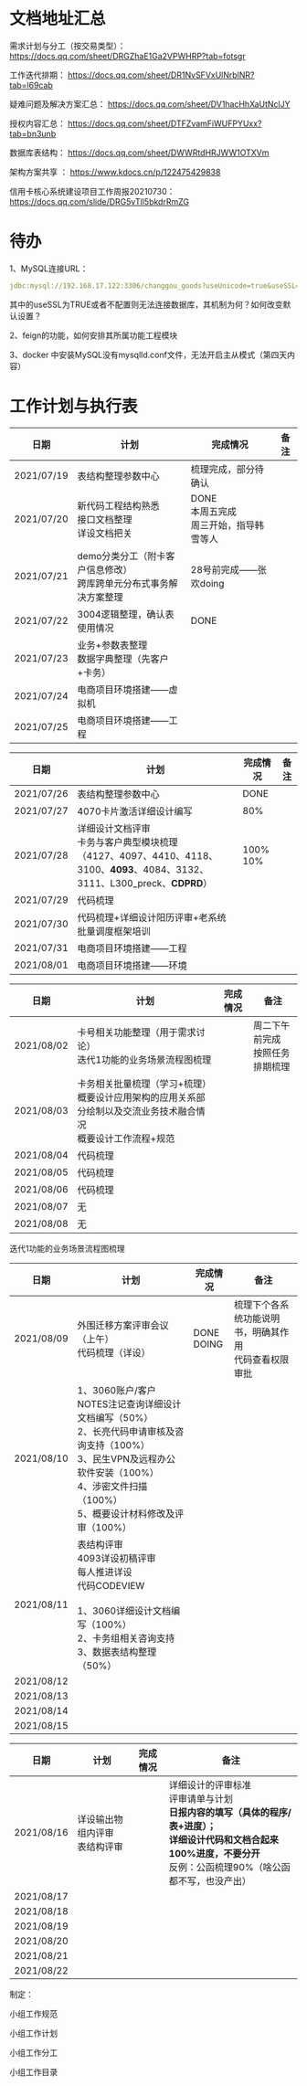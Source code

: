 

# 文档地址汇总

需求计划与分工（按交易类型）： https://docs.qq.com/sheet/DRGZhaE1Ga2VPWHRP?tab=fotsgr



工作迭代排期： https://docs.qq.com/sheet/DR1NvSFVxUlNrblNR?tab=l69cab



疑难问题及解决方案汇总：  https://docs.qq.com/sheet/DV1hacHhXaUtNclJY

授权内容汇总： https://docs.qq.com/sheet/DTFZvamFiWUFPYUxx?tab=bn3unb

数据库表结构： https://docs.qq.com/sheet/DWWRtdHRJWW1OTXVm

架构方案共享 ： https://www.kdocs.cn/p/122475429838

信用卡核心系统建设项目工作周报20210730：  https://docs.qq.com/slide/DRG5vTll5bkdrRmZG



# 待办

1、MySQL连接URL：

```yaml
jdbc:mysql://192.168.17.122:3306/changgou_goods?useUnicode=true&useSSL=false
```

其中的useSSL为TRUE或者不配置则无法连接数据库，其机制为何？如何改变默认设置？

2、feign的功能，如何安排其所属功能工程模块

3、docker 中安装MySQL没有mysqlld.conf文件，无法开启主从模式（第四天内容）





# 工作计划与执行表



| 日期       | 计划                                                         | 完成情况                                         | 备注 |
| ---------- | ------------------------------------------------------------ | ------------------------------------------------ | ---- |
| 2021/07/19 | 表结构整理参数中心                                           | 梳理完成，部分待确认                             |      |
| 2021/07/20 | 新代码工程结构熟悉<br />接口文档整理<br />详设文档把关       | DONE<br />本周五完成<br />周三开始，指导韩雪等人 |      |
| 2021/07/21 | demo分类分工（附卡客户信息修改）<br />跨库跨单元分布式事务解决方案整理 | 28号前完成——张欢doing                            |      |
| 2021/07/22 | 3004逻辑整理，确认表使用情况                                 | DONE                                             |      |
| 2021/07/23 | 业务+参数表整理<br />数据字典整理（先客户+卡务）             |                                                  |      |
| 2021/07/24 | 电商项目环境搭建——虚拟机                                     |                                                  |      |
| 2021/07/25 | 电商项目环境搭建——工程                                       |                                                  |      |



| 日期       | 计划                                                         | 完成情况      | 备注 |
| ---------- | ------------------------------------------------------------ | ------------- | ---- |
| 2021/07/26 | 表结构整理参数中心                                           | DONE          |      |
| 2021/07/27 | 4070卡片激活详细设计编写                                     | 80%           |      |
| 2021/07/28 | 详细设计文档评审<br />卡务与客户典型模块梳理<br />（4127、4097、4410、4118、3100、**4093**、4084、3132、3111、L300_preck、**CDPRD**） | 100%<br />10% |      |
| 2021/07/29 | 代码梳理                                                     |               |      |
| 2021/07/30 | 代码梳理+详细设计阳历评审+老系统批量调度框架培训             |               |      |
| 2021/07/31 | 电商项目环境搭建——工程                                       |               |      |
| 2021/08/01 | 电商项目环境搭建——环境                                       |               |      |





| 日期       | 计划                                                         | 完成情况 | 备注                                 |
| ---------- | ------------------------------------------------------------ | -------- | ------------------------------------ |
| 2021/08/02 | 卡号相关功能整理（用于需求讨论）<br />迭代1功能的业务场景流程图梳理 |          | 周二下午前完成<br />按照任务排期梳理 |
| 2021/08/03 | 卡务相关批量梳理（学习+梳理）<br />概要设计应用架构的应用关系部分绘制以及交流业务技术融合情况<br />概要设计工作流程+规范 |          |                                      |
| 2021/08/04 | 代码梳理                                                     |          |                                      |
| 2021/08/05 | 代码梳理                                                     |          |                                      |
| 2021/08/06 | 代码梳理                                                     |          |                                      |
| 2021/08/07 | 无                                                           |          |                                      |
| 2021/08/08 | 无                                                           |          |                                      |



迭代1功能的业务场景流程图梳理



| 日期       | 计划                                                         | 完成情况        | 备注                                                       |
| ---------- | ------------------------------------------------------------ | --------------- | ---------------------------------------------------------- |
| 2021/08/09 | 外围迁移方案评审会议（上午）<br />代码梳理（详设）           | DONE<br />DOING | 梳理下个各系统功能说明书，明确其作用<br />代码查看权限审批 |
| 2021/08/10 | 1、3060账户/客户NOTES注记查询详细设计文档编写（50%）<br/>2、长亮代码申请审核及咨询支持（100%）<br/>3、民生VPN及远程办公软件安装（100%）<br/>4、涉密文件扫描（100%）<br/>5、概要设计材料修改及评审（100%） |                 |                                                            |
| 2021/08/11 | 表结构评审<br/>4093详设初稿评审<br/>每人推进详设<br/>代码CODEVIEW<br /><br />1、3060详细设计文档编写（100%）<br/>2、卡务组相关咨询支持<br/>3、数据表结构整理（50%） |                 |                                                            |
| 2021/08/12 |                                                              |                 |                                                            |
| 2021/08/13 |                                                              |                 |                                                            |
| 2021/08/14 |                                                              |                 |                                                            |
| 2021/08/15 |                                                              |                 |                                                            |







| 日期       | 计划                               | 完成情况 | 备注                                                         |
| ---------- | ---------------------------------- | -------- | ------------------------------------------------------------ |
| 2021/08/16 | 详设输出物组内评审<br />表结构评审 |          | 详细设计的评审标准<br />评审请单与计划<br />**日报内容的填写（具体的程序/表+进度）；<br />详细设计代码和文档合起来100%进度，不要分开**<br />反例：公函梳理90%（啥公函都不写，也没产出） |
| 2021/08/17 |                                    |          |                                                              |
| 2021/08/18 |                                    |          |                                                              |
| 2021/08/19 |                                    |          |                                                              |
| 2021/08/20 |                                    |          |                                                              |
| 2021/08/21 |                                    |          |                                                              |
| 2021/08/22 |                                    |          |                                                              |





制定：

小组工作规范

小组工作计划

小组工作分工

小组工作目录




